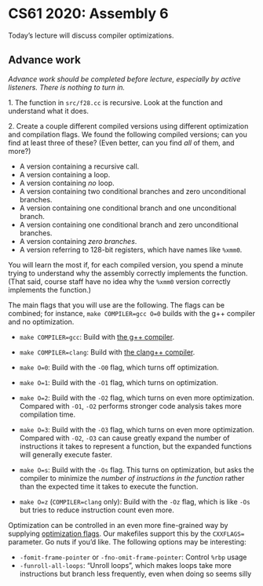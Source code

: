 CS61 2020: Assembly 6
=====================

Today’s lecture will discuss compiler optimizations.

Advance work
------------

*Advance work should be completed before lecture, especially by active
listeners. There is nothing to turn in.*

1\. The function in `src/f28.cc` is recursive. Look at the function and
understand what it does.

2\. Create a couple different compiled versions using different optimization
and compilation flags. We found the following compiled versions; can you find
at least three of these? (Even better, can you find *all* of them, and more?)

* A version containing a recursive call.
* A version containing a loop.
* A version containing *no* loop.
* A version containing two conditional branches and zero unconditional branches.
* A version containing one conditional branch and one unconditional branch.
* A version containing one conditional branch and zero unconditional branches.
* A version containing *zero branches*.
* A version referring to 128-bit registers, which have names like `%xmm0`.

You will learn the most if, for each compiled version, you spend a minute
trying to understand why the assembly correctly implements the function. (That
said, course staff have no idea why the `%xmm0` version correctly implements
the function.)

The main flags that you will use are the following. The flags can be combined;
for instance, `make COMPILER=gcc O=0` builds with the g++ compiler and no
optimization.

* `make COMPILER=gcc`: Build with [the g++ compiler](https://gcc.gnu.org/).
* `make COMPILER=clang`: Build with [the clang++ compiler](https://clang.llvm.org/).

* `make O=0`: Build with the `-O0` flag, which turns off optimization.
* `make O=1`: Build with the `-O1` flag, which turns on optimization.
* `make O=2`: Build with the `-O2` flag, which turns on even more
  optimization. Compared with `-O1`, `-O2` performs stronger code analysis
  takes more compilation time.
* `make O=3`: Build with the `-O3` flag, which turns on even more
  optimization. Compared with `-O2`, `-O3` can cause greatly expand the number
  of instructions it takes to represent a function, but the expanded functions
  will generally execute faster.
* `make O=s`: Build with the `-Os` flag. This turns on optimization, but asks
  the compiler to minimize the *number of instructions in the function* rather
  than the expected time it takes to execute the function.
* `make O=z` (`COMPILER=clang` only): Build with the `-Oz` flag, which is like
  `-Os` but tries to reduce instruction count even more.

Optimization can be controlled in an even more fine-grained way by supplying
[optimization flags](https://gcc.gnu.org/onlinedocs/gcc-9.3.0/gcc/Optimize-Options.html).
Our makefiles support this by the `CXXFLAGS=` parameter. Go nuts if you’d
like. The following options may be interesting:

* `-fomit-frame-pointer` or `-fno-omit-frame-pointer`: Control `%rbp` usage
* `-funroll-all-loops`: “Unroll loops”, which makes loops take more
  instructions but branch less frequently, even when doing so seems silly

